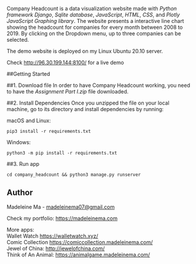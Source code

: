 Company Headcount is a data visualization website made with <i>Python framework Django</i>, <i>Sqlite database</i>,
 <i>JavaScript</i>, <i>HTML</i>, <i>CSS</i>, and <i>Plotly JavaScript Graphing library</i>. 
The website presents a interactive line chart showing the headcount for companies for every month between 2008 to 2019.
By clicking on the Dropdown menu, up to three companies can be selected. 

The demo website is deployed on my Linux Ubuntu 20.10 server.

Check http://96.30.199.144:8100/ for a live demo 

##Getting Started

##1. Download file
In order to have Company Headcount working, you need to have the <i>Assignment Part I.zip</i> file downloaded. 

##2. Install Dependencies
Once you unzipped the file on your local machine, go to its directory and install dependencies by running:

macOS and Linux:
```
pip3 install -r requirements.txt
```

Windows:
```
python3 -m pip install -r requirements.txt
```

##3. Run app
```
cd company_headcount && python3 manage.py runserver 
```


## Author
Madeleine Ma - madeleinema07@gmail.com

Check my portfolio: https://madeleinema.com

More apps: <br>
Wallet Watch https://walletwatch.xyz/ <br>
Comic Collection https://comiccollection.madeleinema.com/ <br>
Jewel of China: http://jewelofchina.com/ <br>
Think of An Animal: https://animalgame.madeleinema.com/







